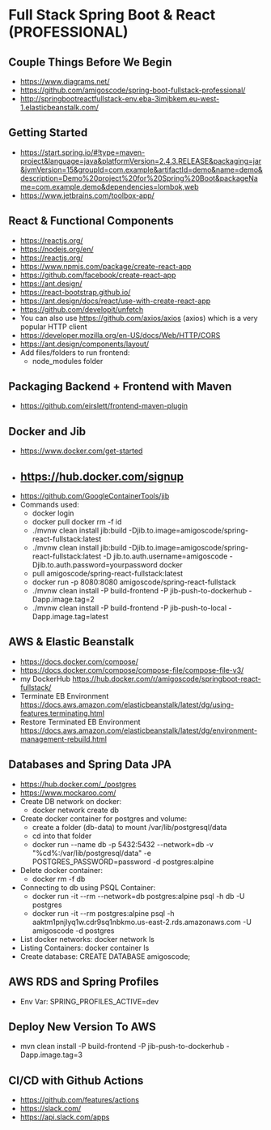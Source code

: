 # Full Stack Spring Boot & React (PROFESSIONAL)

## Couple Things Before We Begin

- https://www.diagrams.net/
- https://github.com/amigoscode/spring-boot-fullstack-professional/
- http://springbootreactfullstack-env.eba-3imjbkem.eu-west-1.elasticbeanstalk.com/

## Getting Started

- https://start.spring.io/#!type=maven-project&language=java&platformVersion=2.4.3.RELEASE&packaging=jar&jvmVersion=15&groupId=com.example&artifactId=demo&name=demo&description=Demo%20project%20for%20Spring%20Boot&packageName=com.example.demo&dependencies=lombok,web
- https://www.jetbrains.com/toolbox-app/

## React & Functional Components

- https://reactjs.org/
- https://nodejs.org/en/
- https://reactjs.org/
- https://www.npmjs.com/package/create-react-app
- https://github.com/facebook/create-react-app
- https://ant.design/
- https://react-bootstrap.github.io/
- https://ant.design/docs/react/use-with-create-react-app
- https://github.com/developit/unfetch
- You can also use https://github.com/axios/axios (axios) which is a very popular HTTP client
- https://developer.mozilla.org/en-US/docs/Web/HTTP/CORS
- https://ant.design/components/layout/
- Add files/folders to run frontend:
    - node_modules folder

## Packaging Backend + Frontend with Maven

- https://github.com/eirslett/frontend-maven-plugin

## Docker and Jib

- https://www.docker.com/get-started
- https://hub.docker.com/signup
    -
- https://github.com/GoogleContainerTools/jib
- Commands used: 
  - docker login 
  - docker pull docker rm -f id 
  - ./mvnw clean install jib:build -Djib.to.image=amigoscode/spring-react-fullstack:latest 
  - ./mvnw clean install jib:build -Djib.to.image=amigoscode/spring-react-fullstack:latest -D jib.to.auth.username=amigoscode -Djib.to.auth.password=yourpassword docker 
  - pull amigoscode/spring-react-fullstack:latest 
  - docker run -p 8080:8080 amigoscode/spring-react-fullstack
  - ./mvnw clean install -P build-frontend -P jib-push-to-dockerhub -Dapp.image.tag=2
  - ./mvnw clean install -P build-frontend -P jib-push-to-local -Dapp.image.tag=latest

## AWS & Elastic Beanstalk

- https://docs.docker.com/compose/
- https://docs.docker.com/compose/compose-file/compose-file-v3/
- my DockerHub https://hub.docker.com/r/amigoscode/springboot-react-fullstack/
- Terminate EB Environment https://docs.aws.amazon.com/elasticbeanstalk/latest/dg/using-features.terminating.html
- Restore Terminated EB Environment https://docs.aws.amazon.com/elasticbeanstalk/latest/dg/environment-management-rebuild.html

## Databases and Spring Data JPA

- https://hub.docker.com/_/postgres
- https://www.mockaroo.com/
- Create DB network on docker:
    - docker network create db
- Create docker container for postgres and volume:
    - create a folder (db-data) to mount /var/lib/postgresql/data
    - cd into that folder
    - docker run --name db -p 5432:5432 --network=db -v "%cd%:/var/lib/postgresql/data" -e POSTGRES_PASSWORD=password -d postgres:alpine
- Delete docker container:
    - docker rm -f db
- Connecting to db using PSQL Container:
    - docker run -it --rm --network=db postgres:alpine psql -h db -U postgres
    - docker run -it --rm postgres:alpine psql -h aaktm1pnjlyq1w.cdr9sq1nbkmo.us-east-2.rds.amazonaws.com -U amigoscode -d postgres
- List docker networks: docker network ls
- Listing Containers: docker container ls
- Create database: CREATE DATABASE amigoscode;

## AWS RDS and Spring Profiles
- Env Var: SPRING_PROFILES_ACTIVE=dev

## Deploy New Version To AWS
- mvn clean install -P build-frontend -P jib-push-to-dockerhub -Dapp.image.tag=3

## CI/CD with Github Actions
- https://github.com/features/actions
- https://slack.com/
- https://api.slack.com/apps